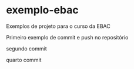 # exemplo-ebac
Exemplos de projeto para o curso da EBAC

Primeiro exemplo de commit e push no repositório

segundo commit

quarto commit
